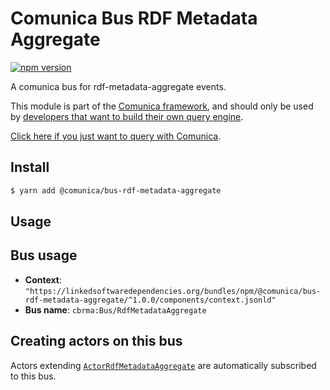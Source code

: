 # Comunica Bus RDF Metadata Aggregate

[![npm version](https://badge.fury.io/js/%40comunica%2Fbus-rdf-metadata-aggregate.svg)](https://www.npmjs.com/package/@comunica/bus-rdf-metadata-aggregate)

A comunica bus for rdf-metadata-aggregate events.

This module is part of the [Comunica framework](https://github.com/comunica/comunica),
and should only be used by [developers that want to build their own query engine](https://comunica.dev/docs/modify/).

[Click here if you just want to query with Comunica](https://comunica.dev/docs/query/).

## Install

```bash
$ yarn add @comunica/bus-rdf-metadata-aggregate
```

## Usage

## Bus usage

* **Context**: `"https://linkedsoftwaredependencies.org/bundles/npm/@comunica/bus-rdf-metadata-aggregate/^1.0.0/components/context.jsonld"`
* **Bus name**: `cbrma:Bus/RdfMetadataAggregate`

## Creating actors on this bus

Actors extending [`ActorRdfMetadataAggregate`](TODO:jsdoc_url) are automatically subscribed to this bus.
